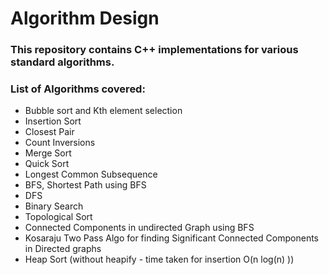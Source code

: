 # Algorithm Design
### This repository contains C++ implementations for various standard algorithms. 

### List of Algorithms covered: 
* Bubble sort and Kth element selection 
* Insertion Sort
* Closest Pair
* Count Inversions
* Merge Sort
* Quick Sort
* Longest Common Subsequence
* BFS, Shortest Path using BFS
* DFS
* Binary Search
* Topological Sort
* Connected Components in undirected Graph using BFS
* Kosaraju Two Pass Algo for finding Significant Connected Components in Directed graphs
* Heap Sort (without heapify - time taken for insertion O(n log(n) ))


